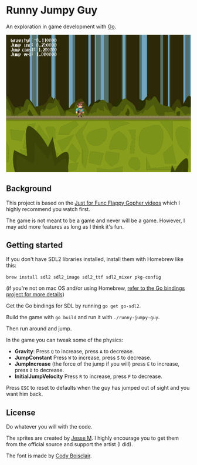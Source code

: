 # Runny Jumpy Guy

An exploration in game development with [Go](https://golang.org).

![In game action](screenshot.png)

## Background

This project is based on the 
[Just for Func Flappy Gopher videos](https://github.com/campoy/flappy-gopher)
which I highly recommend you watch first.

The game is not meant to be a game and never will be a game.
However, I may add more features as long as I think it's fun.

## Getting started

If you don't have SDL2 libraries installed,
install them with Homebrew like this:

`brew install sdl2 sdl2_image sdl2_ttf sdl2_mixer pkg-config`

(if you're not on mac OS and/or using Homebrew,
[refer to the Go bindings project for more details](https://github.com/veandco/go-sdl2))

Get the Go bindings for SDL by running `go get go-sdl2`.

Build the game with `go build`
and run it with `./runny-jumpy-guy`.

Then run around and jump.

In the game you can tweak some of the physics:

* **Gravity**: Press `Q` to increase, press `A` to decrease.
* **JumpConstant** Press `W` to increase, press `S` to decrease.
* **JumpIncrease** (the force of the jump if you will) press `E` to increase,
  press `D` to decrease.
* **InitialJumpVelocity** Press `R` to increase, press `F` to decrease.

Press `ESC` to reset to defaults when the guy has jumped out of sight and you want him back.

## License

Do whatever you will with the code.

The sprites are created by
[Jesse M](https://jesse-m.itch.io/jungle-pack).
I highly encourage you to get them from the official source
and support the artist (I did).

The font is made by [Cody Boisclair](http://www.fontspace.com/codeman38/press-start-2p).
